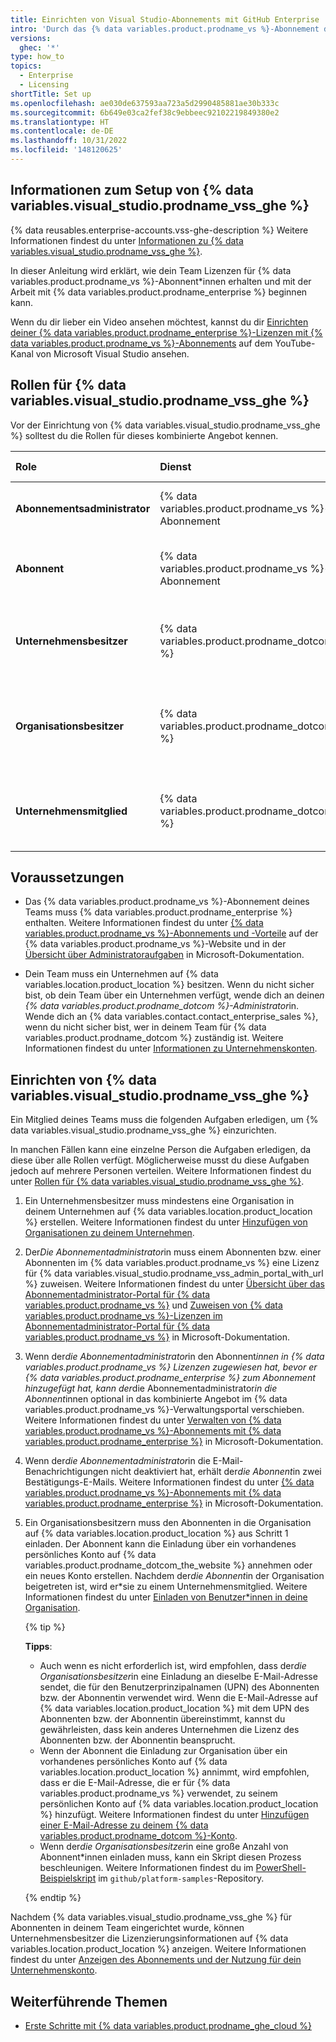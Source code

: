 ```yaml
---
title: Einrichten von Visual Studio-Abonnements mit GitHub Enterprise
intro: 'Durch das {% data variables.product.prodname_vs %}-Abonnement deines Teams kann auch der Zugriff auf {% data variables.product.prodname_enterprise %} gewährt werden.'
versions:
  ghec: '*'
type: how_to
topics:
  - Enterprise
  - Licensing
shortTitle: Set up
ms.openlocfilehash: ae030de637593aa723a5d2990485881ae30b333c
ms.sourcegitcommit: 6b649e03ca2fef38c9ebbeec92102219849380e2
ms.translationtype: HT
ms.contentlocale: de-DE
ms.lasthandoff: 10/31/2022
ms.locfileid: '148120625'
---
```

## Informationen zum Setup von {% data variables.visual_studio.prodname_vss_ghe %}

{% data reusables.enterprise-accounts.vss-ghe-description %} Weitere Informationen findest du unter [Informationen zu {% data variables.visual_studio.prodname_vss_ghe %}](/billing/managing-licenses-for-visual-studio-subscriptions-with-github-enterprise/about-visual-studio-subscriptions-with-github-enterprise).

In dieser Anleitung wird erklärt, wie dein Team Lizenzen für {% data variables.product.prodname_vs %}-Abonnent*innen erhalten und mit der Arbeit mit {% data variables.product.prodname_enterprise %} beginnen kann.

Wenn du dir lieber ein Video ansehen möchtest, kannst du dir [Einrichten deiner {% data variables.product.prodname_enterprise %}-Lizenzen mit {% data variables.product.prodname_vs %}-Abonnements](https://www.youtube.com/watch?v=P_zBgp_BE_I) auf dem YouTube-Kanal von Microsoft Visual Studio ansehen.

## Rollen für {% data variables.visual_studio.prodname_vss_ghe %}

Vor der Einrichtung von {% data variables.visual_studio.prodname_vss_ghe %} solltest du die Rollen für dieses kombinierte Angebot kennen.

| Role | Dienst | BESCHREIBUNG | Weitere Informationen |
| :- | :- | :- | :- |
| **Abonnementsadministrator** | {% data variables.product.prodname_vs %}-Abonnement | Eine Person, die Lizenzen für {% data variables.product.prodname_vs %}-Abonnements zuweist | [Übersicht über Administratoraufgaben](https://docs.microsoft.com/en-us/visualstudio/subscriptions/admin-responsibilities) in Microsoft-Dokumentation |
| **Abonnent** | {% data variables.product.prodname_vs %}-Abonnement | Eine Person, die eine Lizenz für ein {% data variables.product.prodname_vs %}-Abonnement verwendet | [Dokumentation zu Visual Studio-Abonnements](https://docs.microsoft.com/en-us/visualstudio/subscriptions/) in Microsoft-Dokumentation |
| **Unternehmensbesitzer** | {% data variables.product.prodname_dotcom %} | Eine Person, die über ein persönliches Konto verfügt, das Administrator eines Unternehmens auf {% data variables.location.product_location %} ist | [Rollen in einem Unternehmen](/admin/user-management/managing-users-in-your-enterprise/roles-in-an-enterprise#enterprise-owner) |
| **Organisationsbesitzer** | {% data variables.product.prodname_dotcom %} | Eine Person, die über ein persönliches Konto verfügt, das Besitzer einer Organisation im Unternehmen deines Teams auf {% data variables.location.product_location %} ist | [Rollen in einer Organisation](/organizations/managing-peoples-access-to-your-organization-with-roles/roles-in-an-organization#organization-owners) |
| **Unternehmensmitglied** | {% data variables.product.prodname_dotcom %} | Eine Person, die über ein persönliches Konto verfügt, das Mitglied eines Unternehmens auf {% data variables.location.product_location %} ist | [Rollen in einem Unternehmen](/admin/user-management/managing-users-in-your-enterprise/roles-in-an-enterprise#enterprise-members)  |

## Voraussetzungen

- Das {% data variables.product.prodname_vs %}-Abonnement deines Teams muss {% data variables.product.prodname_enterprise %} enthalten. Weitere Informationen findest du unter [{% data variables.product.prodname_vs %}-Abonnements und -Vorteile](https://visualstudio.microsoft.com/subscriptions/) auf der {% data variables.product.prodname_vs %}-Website und in der [Übersicht über Administratoraufgaben](https://docs.microsoft.com/en-us/visualstudio/subscriptions/admin-responsibilities) in Microsoft-Dokumentation.
 
 - Dein Team muss ein Unternehmen auf {% data variables.location.product_location %} besitzen. Wenn du nicht sicher bist, ob dein Team über ein Unternehmen verfügt, wende dich an deine*n {% data variables.product.prodname_dotcom %}-Administrator*in. Wende dich an {% data variables.contact.contact_enterprise_sales %}, wenn du nicht sicher bist, wer in deinem Team für {% data variables.product.prodname_dotcom %} zuständig ist. Weitere Informationen findest du unter [Informationen zu Unternehmenskonten](/admin/overview/about-enterprise-accounts).

## Einrichten von {% data variables.visual_studio.prodname_vss_ghe %}

Ein Mitglied deines Teams muss die folgenden Aufgaben erledigen, um {% data variables.visual_studio.prodname_vss_ghe %} einzurichten.

In manchen Fällen kann eine einzelne Person die Aufgaben erledigen, da diese über alle Rollen verfügt. Möglicherweise musst du diese Aufgaben jedoch auf mehrere Personen verteilen. Weitere Informationen findest du unter [Rollen für {% data variables.visual_studio.prodname_vss_ghe %}](#roles-for-visual-studio-subscriptions-with-github-enterprise).

1. Ein Unternehmensbesitzer muss mindestens eine Organisation in deinem Unternehmen auf {% data variables.location.product_location %} erstellen. Weitere Informationen findest du unter [Hinzufügen von Organisationen zu deinem Unternehmen](/admin/user-management/managing-organizations-in-your-enterprise/adding-organizations-to-your-enterprise).

1. Der*Die Abonnementadministrator*in muss einem Abonnenten bzw. einer Abonnenten im  {% data variables.product.prodname_vs %} eine Lizenz für {% data variables.visual_studio.prodname_vss_admin_portal_with_url %} zuweisen. Weitere Informationen findest du unter [Übersicht über das Abonnementadministrator-Portal für {% data variables.product.prodname_vs %}](https://docs.microsoft.com/en-us/visualstudio/subscriptions/using-admin-portal) und [Zuweisen von {% data variables.product.prodname_vs %}-Lizenzen im Abonnementadministrator-Portal für {% data variables.product.prodname_vs %}](https://docs.microsoft.com/en-us/visualstudio/subscriptions/assign-license) in Microsoft-Dokumentation.

1. Wenn der*die Abonnementadministrator*in den Abonnent*innen in {% data variables.product.prodname_vs %} Lizenzen zugewiesen hat, bevor er {% data variables.product.prodname_enterprise %} zum Abonnement hinzugefügt hat, kann der*die Abonnementadministrator*in die Abonnent*innen optional in das kombinierte Angebot im {% data variables.product.prodname_vs %}-Verwaltungsportal verschieben. Weitere Informationen findest du unter [Verwalten von {% data variables.product.prodname_vs %}-Abonnements mit {% data variables.product.prodname_enterprise %}](https://docs.microsoft.com/en-us/visualstudio/subscriptions/assign-github#moving-to-visual-studio-with-github-enterprise) in Microsoft-Dokumentation.

1. Wenn der*die Abonnementadministrator*in die E-Mail-Benachrichtigungen nicht deaktiviert hat, erhält der*die Abonnent*in zwei Bestätigungs-E-Mails. Weitere Informationen findest du unter [{% data variables.product.prodname_vs %}-Abonnements mit {% data variables.product.prodname_enterprise %}](https://docs.microsoft.com/en-us/visualstudio/subscriptions/access-github#what-is-the-visual-studio-subscription-with-github-enterprise-setup-process) in Microsoft-Dokumentation.

1. Ein Organisationsbesitzern muss den Abonnenten in die Organisation auf {% data variables.location.product_location %} aus Schritt 1 einladen. Der Abonnent kann die Einladung über ein vorhandenes persönliches Konto auf {% data variables.product.prodname_dotcom_the_website %} annehmen oder ein neues Konto erstellen. Nachdem der*die Abonnent*in der Organisation beigetreten ist, wird er*sie zu einem Unternehmensmitglied. Weitere Informationen findest du unter [Einladen von Benutzer*innen in deine Organisation](/organizations/managing-membership-in-your-organization/inviting-users-to-join-your-organization).

   {% tip %}

   **Tipps**:

   - Auch wenn es nicht erforderlich ist, wird empfohlen, dass der*die Organisationsbesitzer*in eine Einladung an dieselbe E-Mail-Adresse sendet, die für den Benutzerprinzipalnamen (UPN) des Abonnenten bzw. der Abonnentin verwendet wird. Wenn die E-Mail-Adresse auf {% data variables.location.product_location %} mit dem UPN des Abonnenten bzw. der Abonnentin übereinstimmt, kannst du gewährleisten, dass kein anderes Unternehmen die Lizenz des Abonnenten bzw. der Abonnentin beansprucht.
   - Wenn der Abonnent die Einladung zur Organisation über ein vorhandenes persönliches Konto auf {% data variables.location.product_location %} annimmt, wird empfohlen, dass er die E-Mail-Adresse, die er für {% data variables.product.prodname_vs %} verwendet, zu seinem persönlichen Konto auf {% data variables.location.product_location %} hinzufügt. Weitere Informationen findest du unter [Hinzufügen einer E-Mail-Adresse zu deinem {% data variables.product.prodname_dotcom %}-Konto](/account-and-profile/setting-up-and-managing-your-personal-account-on-github/managing-email-preferences/adding-an-email-address-to-your-github-account).
   - Wenn der*die Organisationsbesitzer*in eine große Anzahl von Abonnent*innen einladen muss, kann ein Skript diesen Prozess beschleunigen. Weitere Informationen findest du im [PowerShell-Beispielskript](https://github.com/github/platform-samples/blob/master/api/powershell/invite_members_to_org.ps1) im `github/platform-samples`-Repository.

    {% endtip %}

Nachdem {% data variables.visual_studio.prodname_vss_ghe %} für Abonnenten in deinem Team eingerichtet wurde, können Unternehmensbesitzer die Lizenzierungsinformationen auf {% data variables.location.product_location %} anzeigen. Weitere Informationen findest du unter [Anzeigen des Abonnements und der Nutzung für dein Unternehmenskonto](/billing/managing-billing-for-your-github-account/viewing-the-subscription-and-usage-for-your-enterprise-account).

## Weiterführende Themen

- [Erste Schritte mit {% data variables.product.prodname_ghe_cloud %}](/get-started/onboarding/getting-started-with-github-enterprise-cloud)
